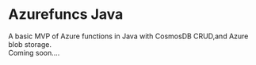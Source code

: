# Azurefuncs Java
A basic MVP of Azure functions in Java with CosmosDB CRUD,and Azure blob storage. <br/>
Coming soon....
